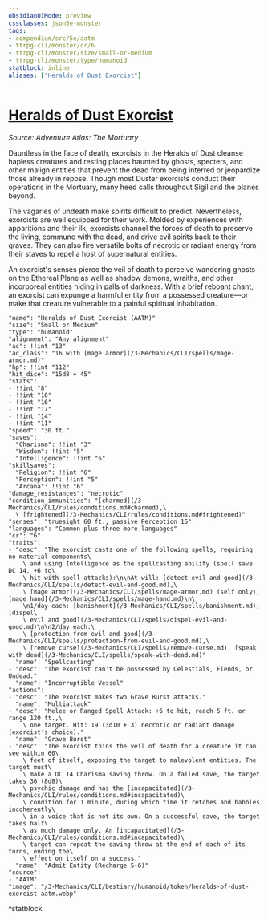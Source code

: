```yaml
---
obsidianUIMode: preview
cssclasses: json5e-monster
tags:
- compendium/src/5e/aatm
- ttrpg-cli/monster/cr/6
- ttrpg-cli/monster/size/small-or-medium
- ttrpg-cli/monster/type/humanoid
statblock: inline
aliases: ["Heralds of Dust Exorcist"]
---
```

# [Heralds of Dust Exorcist](3-Mechanics\CLI\bestiary\humanoid/heralds-of-dust-exorcist-aatm.md)
*Source: Adventure Atlas: The Mortuary*  

Dauntless in the face of death, exorcists in the Heralds of Dust cleanse hapless creatures and resting places haunted by ghosts, specters, and other malign entities that prevent the dead from being interred or jeopardize those already in repose. Though most Duster exorcists conduct their operations in the Mortuary, many heed calls throughout Sigil and the planes beyond.

The vagaries of undeath make spirits difficult to predict. Nevertheless, exorcists are well equipped for their work. Molded by experiences with apparitions and their ilk, exorcists channel the forces of death to preserve the living, commune with the dead, and drive evil spirits back to their graves. They can also fire versatile bolts of necrotic or radiant energy from their staves to repel a host of supernatural entities.

An exorcist's senses pierce the veil of death to perceive wandering ghosts on the Ethereal Plane as well as shadow demons, wraiths, and other incorporeal entities hiding in palls of darkness. With a brief reboant chant, an exorcist can expunge a harmful entity from a possessed creature—or make that creature vulnerable to a painful spiritual inhabitation.

```statblock
"name": "Heralds of Dust Exorcist (AATM)"
"size": "Small or Medium"
"type": "humanoid"
"alignment": "Any alignment"
"ac": !!int "13"
"ac_class": "16 with [mage armor](/3-Mechanics/CLI/spells/mage-armor.md)"
"hp": !!int "112"
"hit_dice": "15d8 + 45"
"stats":
- !!int "8"
- !!int "16"
- !!int "16"
- !!int "17"
- !!int "14"
- !!int "11"
"speed": "30 ft."
"saves":
  "Charisma": !!int "3"
  "Wisdom": !!int "5"
  "Intelligence": !!int "6"
"skillsaves":
  "Religion": !!int "6"
  "Perception": !!int "5"
  "Arcana": !!int "6"
"damage_resistances": "necrotic"
"condition_immunities": "[charmed](/3-Mechanics/CLI/rules/conditions.md#charmed),\
  \ [frightened](/3-Mechanics/CLI/rules/conditions.md#frightened)"
"senses": "truesight 60 ft., passive Perception 15"
"languages": "Common plus three more languages"
"cr": "6"
"traits":
- "desc": "The exorcist casts one of the following spells, requiring no material components\
    \ and using Intelligence as the spellcasting ability (spell save DC 14, +6 to\
    \ hit with spell attacks):\n\nAt will: [detect evil and good](/3-Mechanics/CLI/spells/detect-evil-and-good.md),\
    \ [mage armor](/3-Mechanics/CLI/spells/mage-armor.md) (self only), [mage hand](/3-Mechanics/CLI/spells/mage-hand.md)\n\
    \n1/day each: [banishment](/3-Mechanics/CLI/spells/banishment.md), [dispel\
    \ evil and good](/3-Mechanics/CLI/spells/dispel-evil-and-good.md)\n\n2/day each:\
    \ [protection from evil and good](/3-Mechanics/CLI/spells/protection-from-evil-and-good.md),\
    \ [remove curse](/3-Mechanics/CLI/spells/remove-curse.md), [speak with dead](/3-Mechanics/CLI/spells/speak-with-dead.md)"
  "name": "Spellcasting"
- "desc": "The exorcist can't be possessed by Celestials, Fiends, or Undead."
  "name": "Incorruptible Vessel"
"actions":
- "desc": "The exorcist makes two Grave Burst attacks."
  "name": "Multiattack"
- "desc": "Melee or Ranged Spell Attack: +6 to hit, reach 5 ft. or range 120 ft.,\
    \ one target. Hit: 19 (3d10 + 3) necrotic or radiant damage (exorcist's choice)."
  "name": "Grave Burst"
- "desc": "The exorcist thins the veil of death for a creature it can see within 60\
    \ feet of itself, exposing the target to malevolent entities. The target must\
    \ make a DC 14 Charisma saving throw. On a failed save, the target takes 36 (8d8)\
    \ psychic damage and has the [incapacitated](/3-Mechanics/CLI/rules/conditions.md#incapacitated)\
    \ condition for 1 minute, during which time it retches and babbles incoherently\
    \ in a voice that is not its own. On a successful save, the target takes half\
    \ as much damage only. An [incapacitated](/3-Mechanics/CLI/rules/conditions.md#incapacitated)\
    \ target can repeat the saving throw at the end of each of its turns, ending the\
    \ effect on itself on a success."
  "name": "Admit Entity (Recharge 5-6)"
"source":
- "AATM"
"image": "/3-Mechanics/CLI/bestiary/humanoid/token/heralds-of-dust-exorcist-aatm.webp"
```
^statblock